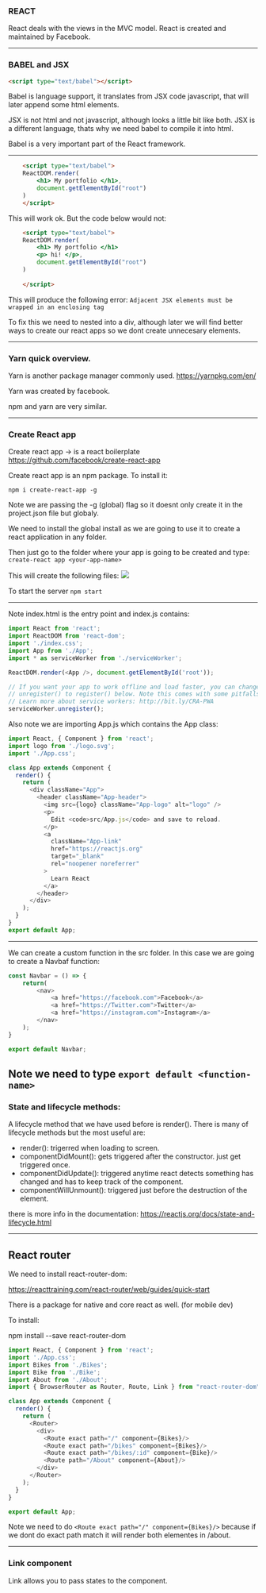 ### REACT
React deals with the views in the MVC model. React is created and maintained by Facebook.

---


### BABEL and JSX
``` html
<script type="text/babel"></script>
```

Babel is language support, it translates from JSX code javascript, that will later append some html elements. 

JSX is not html and not javascript, although looks a little bit like both. JSX is a different language, thats why we need babel to compile it into html.

Babel is a very important part of the React framework. 



---

```html
    <script type="text/babel">
    ReactDOM.render(
        <h1> My portfolio </h1>,
        document.getElementById("root")
    )
    </script>
```

This will work ok. But the code below would not:


```html
    <script type="text/babel">
    ReactDOM.render(
        <h1> My portfolio </h1>
        <p> hi! </p>,
        document.getElementById("root")
    )
    
    </script>
```

This will produce the following error:
`Adjacent JSX elements must be wrapped in an enclosing tag`

To fix this we need to nested into a div, although later we will find better ways to create our react apps so we dont create unnecesary elements. 

---
### Yarn quick overview.
Yarn is another package manager commonly used. 
https://yarnpkg.com/en/

Yarn was created by facebook. 

npm and yarn are very similar. 

---
### Create React app
Create react app -> is a react boilerplate
https://github.com/facebook/create-react-app

Create react app is an npm package. To install it:

`npm i create-react-app -g`

Note we are passing the -g (global) flag so it doesnt only create it in the project.json file but globaly. 

We need to install the global install as we are going to use it to create a react application in any folder. 

Then just go to the folder where your app is going to be created and type:
`create-react app <your-app-name>`

This will create the following files:
![](2018-12-10-11-54-30.png)

To start the server
`npm start`

---

Note index.html is the entry point and index.js contains:

```javascript
import React from 'react';
import ReactDOM from 'react-dom';
import './index.css';
import App from './App';
import * as serviceWorker from './serviceWorker';

ReactDOM.render(<App />, document.getElementById('root'));

// If you want your app to work offline and load faster, you can change
// unregister() to register() below. Note this comes with some pitfalls.
// Learn more about service workers: http://bit.ly/CRA-PWA
serviceWorker.unregister();
```

Also note we are importing App.js which contains the App class:

```javascript
import React, { Component } from 'react';
import logo from './logo.svg';
import './App.css';

class App extends Component {
  render() {
    return (
      <div className="App">
        <header className="App-header">
          <img src={logo} className="App-logo" alt="logo" />
          <p>
            Edit <code>src/App.js</code> and save to reload.
          </p>
          <a
            className="App-link"
            href="https://reactjs.org"
            target="_blank"
            rel="noopener noreferrer"
          >
            Learn React
          </a>
        </header>
      </div>
    );
  }
}
export default App;
```

---
We can create a custom function in the src folder. In this case we are going to create a Navbaf function:

```javascript   
const Navbar = () => {
    return( 
        <nav> 
            <a href="https://facebook.com">Facebook</a>
            <a href="https://Twitter.com">Twitter</a> 
            <a href="https://instagram.com">Instagram</a> 
        </nav>
    );
}

export default Navbar;
```

Note we need to type `export default <function-name>`
---


### State and lifecycle methods:

A lifecycle method that we have used before is render(). There is many of lifecycle methods but the most useful are:
  
* render(): trigerred when loading to screen.
* componentDidMount(): gets triggered after the constructor. just get triggered once.
* componentDidUpdate(): triggered anytime react detects something has changed and has to keep track of the component. 
* componentWillUnmount(): triggered just before the destruction of the element.

there is more info in the documentation:
https://reactjs.org/docs/state-and-lifecycle.html


---

## React router

We need to install react-router-dom:

https://reacttraining.com/react-router/web/guides/quick-start

There is a package for native and core react as well. (for mobile dev)

To install:

npm install --save react-router-dom

```javascript
import React, { Component } from 'react';
import './App.css';
import Bikes from './Bikes';
import Bike from './Bike';
import About from './About';
import { BrowserRouter as Router, Route, Link } from "react-router-dom";

class App extends Component {
  render() {
    return (
      <Router>
        <div>
          <Route exact path="/" component={Bikes}/>
          <Route exact path="/bikes" component={Bikes}/>
          <Route exact path="/bikes/:id" component={Bike}/>
          <Route path="/About" component={About}/>
        </div>
      </Router>
    );
  }
}

export default App;

```

Note we need to do `<Route exact path="/" component={Bikes}/>` because if we dont do exact path match it will render both elementes in /about.

---

### Link component

Link allows you to pass states to the component. 

